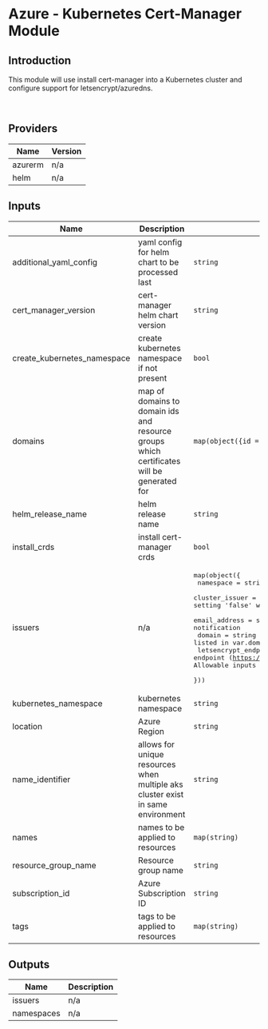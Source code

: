 # Azure - Kubernetes Cert-Manager Module

## Introduction

This module will use install cert-manager into a Kubernetes cluster and configure support for letsencrypt/azuredns.

<br />

<!--- BEGIN_TF_DOCS --->
## Providers

| Name | Version |
|------|---------|
| azurerm | n/a |
| helm | n/a |

## Inputs

| Name | Description | Type | Default | Required |
|------|-------------|------|---------|:-----:|
| additional\_yaml\_config | yaml config for helm chart to be processed last | `string` | `""` | no |
| cert\_manager\_version | cert-manager helm chart version | `string` | `"v0.15.0"` | no |
| create\_kubernetes\_namespace | create kubernetes namespace if not present | `bool` | `true` | no |
| domains | map of domains to domain ids and resource groups which certificates will be generated for | `map(object({id = string, resource_group = string}))` | `{}` | no |
| helm\_release\_name | helm release name | `string` | `"cert-manager"` | no |
| install\_crds | install cert-manager crds | `bool` | `true` | no |
| issuers | n/a | <pre>map(object({<br>    namespace             = string # kubernetes namespace<br>    cluster_issuer        = bool   # setting 'true' will create a ClusterIssuer, setting 'false' will create a namespace isolated Issuer<br>    email_address         = string # email address used for expiration notification<br>    domain                = string # azuredns hosted domain (must be listed in var.domains)<br>    letsencrypt_endpoint  = string # letsencrypt endpoint (https://letsencrypt.org/docs/acme-protocol-updates).  Allowable inputs are 'staging', 'production' or a full URL<br>  }))</pre> | `{}` | no |
| kubernetes\_namespace | kubernetes namespace | `string` | `"cert-manager"` | no |
| location | Azure Region | `string` | n/a | yes |
| name\_identifier | allows for unique resources when multiple aks cluster exist in same environment | `string` | `""` | no |
| names | names to be applied to resources | `map(string)` | n/a | yes |
| resource\_group\_name | Resource group name | `string` | n/a | yes |
| subscription\_id | Azure Subscription ID | `string` | n/a | yes |
| tags | tags to be applied to resources | `map(string)` | n/a | yes |

## Outputs

| Name | Description |
|------|-------------|
| issuers | n/a |
| namespaces | n/a |
<!--- END_TF_DOCS --->
